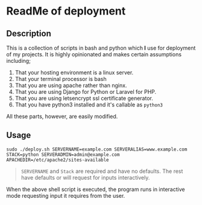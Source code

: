 # ReadMe of deployment
## Description
This is a collection of scripts in bash and python which **I** use for deployment of my projects.
It is highly opinionated and makes certain assumptions including;
1. That your hosting environment is a linux server.
2. That your terminal processor is bash
3. That you are using apache rather than nginx.
4. That you are using Django for Python or Laravel for PHP.
5. That you are using letsencrypt ssl certificate generator.
6. That you have python3 installed and it's callable as `python3`

All these parts, however, are easily modified.

## Usage
`sudo ./deploy.sh SERVERNAME=example.com SERVERALIAS=www.example.com STACK=python SERVERADMIN=admin@example.com APACHEDIR=/etc/apache2/sites-available`

>`SERVERNAME` and  `Stack` are required and have no defaults.
>The rest have defaults or will request for inputs interactively.

When the above shell script is executed, the program runs in interactive mode requesting input it requires from the user.